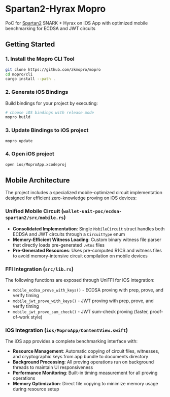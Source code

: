 # Spartan2-Hyrax Mopro

PoC for [Spartan2](https://github.com/microsoft/Spartan2) SNARK + Hyrax on iOS App with optimized mobile benchmarking for ECDSA and JWT circuits

## Getting Started

### 1. Install the Mopro CLI Tool

```sh
git clone https://github.com/zkmopro/mopro
cd mopro/cli
cargo install --path .
```

### 2. Generate iOS Bindings

Build bindings for your project by executing:

```sh
# choose iOS bindings with release mode
mopro build
```

### 3. Update Bindings to iOS project

```sh
mopro update
```

### 4. Open iOS project

```sh
open ios/MoproApp.xcodeproj
```

## Mobile Architecture

The project includes a specialized mobile-optimized circuit implementation designed for efficient zero-knowledge proving on iOS devices:

### Unified Mobile Circuit (`wallet-unit-poc/ecdsa-spartan2/src/mobile.rs`)
- **Consolidated Implementation**: Single `MobileCircuit` struct handles both ECDSA and JWT circuits through a `CircuitType` enum
- **Memory-Efficient Witness Loading**: Custom binary witness file parser that directly loads pre-generated `.wtns` files
- **Pre-Generated Resources**: Uses pre-computed R1CS and witness files to avoid memory-intensive circuit compilation on mobile devices

### FFI Integration (`src/lib.rs`)
The following functions are exposed through UniFFI for iOS integration:
- `mobile_ecdsa_prove_with_keys()` - ECDSA proving with prep, prove, and verify timing
- `mobile_jwt_prove_with_keys()` - JWT proving with prep, prove, and verify timing  
- `mobile_jwt_prove_sum_check()` - JWT sum-check proving (faster, proof-of-work style)

### iOS Integration (`ios/MoproApp/ContentView.swift`)
The iOS app provides a complete benchmarking interface with:
- **Resource Management**: Automatic copying of circuit files, witnesses, and cryptographic keys from app bundle to documents directory
- **Background Processing**: All proving operations run on background threads to maintain UI responsiveness
- **Performance Monitoring**: Built-in timing measurement for all proving operations
- **Memory Optimization**: Direct file copying to minimize memory usage during resource setup
